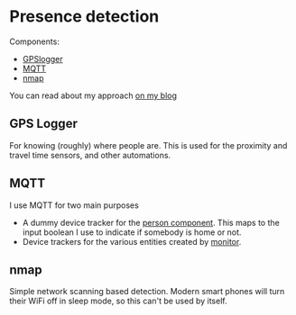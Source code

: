 # Presence detection

Components:
* [GPSlogger](https://home-assistant.io/components/device_tracker.gpslogger/)
* [MQTT](https://www.home-assistant.io/components/device_tracker.mqtt)
* [nmap](https://www.home-assistant.io/components/device_tracker.nmap_tracker/)

You can read about my approach [on my blog](https://blog.ceard.tech/)

## GPS Logger

For knowing (roughly) where people are. This is used for the proximity and travel time sensors, and other automations.

## MQTT

I use MQTT for two main purposes
* A dummy device tracker for the [person component](https://www.home-assistant.io/components/person/). This maps to the input boolean I use to indicate if somebody is home or not.
* Device trackers for the various entities created by [monitor](https://github.com/andrewjfreyer/monitor).

## nmap

Simple network scanning based detection. Modern smart phones will turn their WiFi off in sleep mode, so this can't be used by itself.
